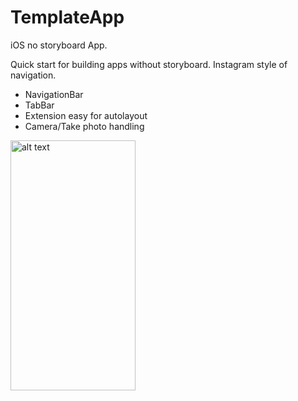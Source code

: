 # TemplateApp
iOS no storyboard App. 

Quick start for building apps without storyboard.
Instagram style of navigation.

- NavigationBar
- TabBar
- Extension easy for autolayout
- Camera/Take photo handling
<img src="https://mir-s3-cdn-cf.behance.net/project_modules/max_1200/2ef92669535437.5b850888a594c.png" alt="alt text" width="200" height="400">
